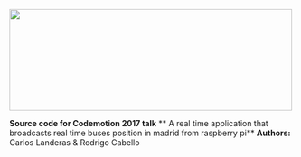 <img src="http://blog.codemotion.es/content/images/2015/11/CDM_2013_logo_extended_web--2-.png" width="500" height="180"></img>


**Source code for Codemotion 2017 talk**
** A real time application that broadcasts real time buses position in madrid from raspberry pi**
**Authors:** Carlos Landeras & Rodrigo Cabello
